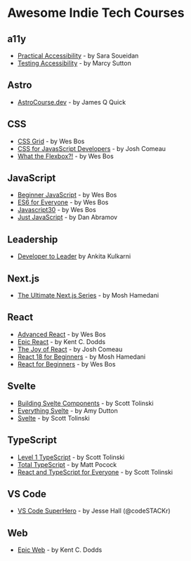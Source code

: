 # Awesome Indie Tech Courses

## a11y

- [Practical Accessibility](https://www.practicalaccessibility.com/) - by Sara Soueidan
- [Testing Accessibility](https://testingaccessibility.com/) - by Marcy Sutton

## Astro

- [AstroCourse.dev](https://astrocourse.dev/) - by James Q Quick

## CSS

- [CSS Grid](https://cssgrid.io/) - by Wes Bos
- [CSS for JavasScript Developers](https://css-for-js.dev/) - by Josh Comeau
- [What the Flexbox?!](https://flexbox.io/) - by Wes Bos

## JavaScript

- [Beginner JavaScript](https://beginnerjavascript.com/) - by Wes Bos
- [ES6 for Everyone](https://es6.io/) - by Wes Bos
- [Javascript30](https://javascript30.com/) - by Wes Bos
- [Just JavaScript](https://justjavascript.com/) - by Dan Abramov

## Leadership

- [Developer to Leader](https://www.developertoleader.com/) by Ankita Kulkarni

## Next.js

- [The Ultimate Next.js Series](https://codewithmosh.com/p/ultimate-nextjs-series) - by Mosh Hamedani

## React

- [Advanced React](https://advancedreact.com/) - by Wes Bos
- [Epic React](https://epicreact.dev/) - by Kent C. Dodds
- [The Joy of React](https://www.joyofreact.com/) - by Josh Comeau
- [React 18 for Beginners](https://codewithmosh.com/p/ultimate-react-part1) - by Mosh Hamedani
- [React for Beginners](https://reactforbeginners.com/) - by Wes Bos

## Svelte

- [Building Svelte Components](https://levelup.video/tutorials/building-svelte-components) - by Scott Tolinski
- [Everything Svelte](https://everythingsvelte.com/) - by Amy Dutton
- [Svelte](https://levelup.video/tutorials/sveltekit) - by Scott Tolinski

## TypeScript

- [Level 1 TypeScript](https://levelup.video/tutorials/level-1-typescript) - by Scott Tolinski
- [Total TypeScript](https://www.totaltypescript.com/) - by Matt Pocock
- [React and TypeScript for Everyone](https://levelup.video/tutorials/react-and-typescript-for-everyone) - by Scott Tolinski

## VS Code

- [VS Code SuperHero](https://www.vscodehero.com/) - by Jesse Hall (@codeSTACKr)

## Web

- [Epic Web](https://www.epicweb.dev/) - by Kent C. Dodds
